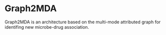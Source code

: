 # Graph2MDA
Graph2MDA  is an architecture based on the multi-mode attributed graph for  identifing new microbe-drug association.
